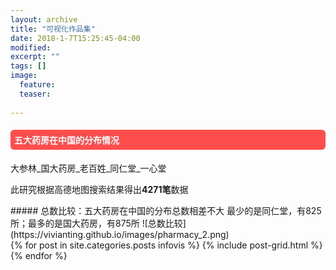```yaml
---
layout: archive
title: "可视化作品集"
date: 2018-1-7T15:25:45-04:00
modified:
excerpt: ""
tags: []
image: 
  feature:
  teaser:
  
---
```

<style>
h4{background: #ff4d4d; color:white; border-radius:6px; padding:6px;}
h5{background: #1a8dff; color:white; border-radius:3px; padding:3px;}
</style>

<h4>五大药房在中国的分布情况</h4>
大参林_国大药房_老百姓_同仁堂_一心堂

此研究根据高德地图搜索结果得出<b>4271笔</b>数据

<div class="row">
<div class="col-sm-5" markdown="1"><!-- left -->
##### 总数比较：五大药房在中国的分布总数相差不大
最少的是同仁堂，有825所；最多的是国大药房，有875所
![总数比较](https://vivianting.github.io/images/pharmacy_2.png)



		
<div class="tiles">
{% for post in site.categories.posts infovis %}
  {% include post-grid.html %}
{% endfor %}
</div>